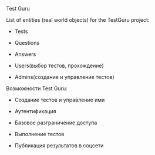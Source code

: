 Test Guru

List of entities (real world objects) for the TestGuru project:

* Tests

* Questions

* Answers

* Users(выбор тестов, прохождение)

* Admins(создание и управление тестов)


Возможности Test Guru:

* Создание тестов и управление ими

* Аутентификация

* Базовое разграничение доступа

* Выполнение тестов

* Публикация результатов в соцсети
